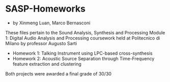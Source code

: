 # SASP-Homeworks
- by Xinmeng Luan, Marco Bernasconi

These files pertain to the Sound Analysis, Synthesis and Processing Module 1: Digital Audio Analysis and Processing
coursework held at Politecnico di Milano by professor Augusto Sarti

- Homework 1: Talking Instrument using LPC-based cross-synthesis
- Homework 2: Acoustic Source Separation through Time-Frequency feature extraction and clustering

Both projects were awarded a final grade of 30/30
